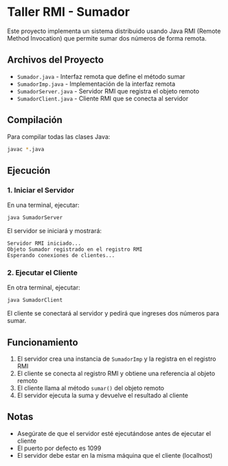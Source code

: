 # Taller RMI - Sumador

Este proyecto implementa un sistema distribuido usando Java RMI (Remote Method Invocation) que permite sumar dos números de forma remota.

## Archivos del Proyecto

- `Sumador.java` - Interfaz remota que define el método sumar
- `SumadorImp.java` - Implementación de la interfaz remota
- `SumadorServer.java` - Servidor RMI que registra el objeto remoto
- `SumadorClient.java` - Cliente RMI que se conecta al servidor

## Compilación

Para compilar todas las clases Java:

```bash
javac *.java
```

## Ejecución

### 1. Iniciar el Servidor

En una terminal, ejecutar:

```bash
java SumadorServer
```

El servidor se iniciará y mostrará:
```
Servidor RMI iniciado...
Objeto Sumador registrado en el registro RMI
Esperando conexiones de clientes...
```

### 2. Ejecutar el Cliente

En otra terminal, ejecutar:

```bash
java SumadorClient
```

El cliente se conectará al servidor y pedirá que ingreses dos números para sumar.

## Funcionamiento

1. El servidor crea una instancia de `SumadorImp` y la registra en el registro RMI
2. El cliente se conecta al registro RMI y obtiene una referencia al objeto remoto
3. El cliente llama al método `sumar()` del objeto remoto
4. El servidor ejecuta la suma y devuelve el resultado al cliente

## Notas

- Asegúrate de que el servidor esté ejecutándose antes de ejecutar el cliente
- El puerto por defecto es 1099
- El servidor debe estar en la misma máquina que el cliente (localhost)
